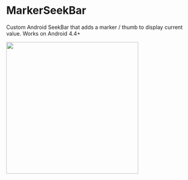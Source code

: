 # MarkerSeekBar
Custom Android SeekBar that adds a marker / thumb to display current value. Works on Android 4.4+

<img src="https://github.com/bq/MarkerSeekBar/raw/master/output.gif" width="350">
